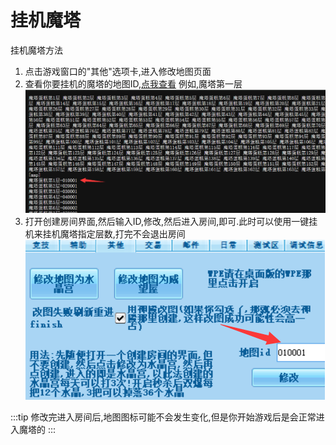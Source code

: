 # 挂机魔塔

挂机魔塔方法

1. 点击游戏窗口的"其他"选项卡,进入修改地图页面
2. 查看你要挂机的魔塔的地图ID,[点我查看](https://raw.gitcode.com/rainysnow/msdzls-desktop/raw/main/ini/map2.ini)
例如,魔塔第一层
![image](./mota/mota_0.png)
3. 打开创建房间界面,然后输入ID,修改,然后进入房间,即可.此时可以使用一键挂机来挂机魔塔指定层数,打完不会退出房间
![image](./mota/mota_1.png)

:::tip
修改完进入房间后,地图图标可能不会发生变化,但是你开始游戏后是会正常进入魔塔的
:::